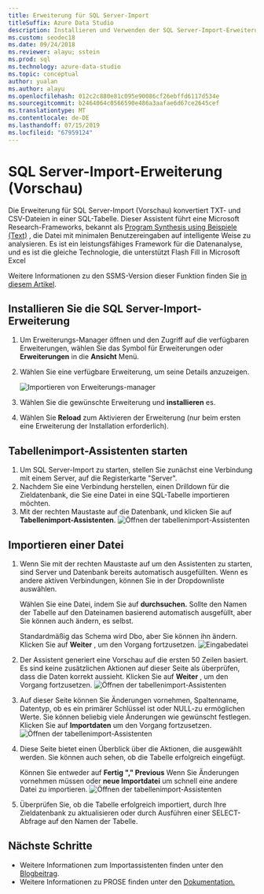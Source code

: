 ```yaml
---
title: Erweiterung für SQL Server-Import
titleSuffix: Azure Data Studio
description: Installieren und Verwenden der SQL Server-Import-Erweiterung (Vorschau) für Azure Data Studio
ms.custom: seodec18
ms.date: 09/24/2018
ms.reviewer: alayu; sstein
ms.prod: sql
ms.technology: azure-data-studio
ms.topic: conceptual
author: yualan
ms.author: alayu
ms.openlocfilehash: 012c2c880e81c095e90086cf26ebffd6117d534e
ms.sourcegitcommit: b2464064c0566590e486a3aafae6d67ce2645cef
ms.translationtype: MT
ms.contentlocale: de-DE
ms.lasthandoff: 07/15/2019
ms.locfileid: "67959124"
---
```

# <a name="sql-server-import-extension-preview"></a>SQL Server-Import-Erweiterung (Vorschau)

Die Erweiterung für SQL Server-Import (Vorschau) konvertiert TXT- und CSV-Dateien in einer SQL-Tabelle. Dieser Assistent führt eine Microsoft Research-Frameworks, bekannt als [Program Synthesis using Beispiele (Text)](https://microsoft.github.io/prose/) , die Datei mit minimalen Benutzereingaben auf intelligente Weise zu analysieren. Es ist ein leistungsfähiges Framework für die Datenanalyse, und es ist die gleiche Technologie, die unterstützt Flash Fill in Microsoft Excel

Weitere Informationen zu den SSMS-Version dieser Funktion finden Sie [in diesem Artikel](https://docs.microsoft.com/sql/relational-databases/import-export/import-flat-file-wizard).


## <a name="install-the-sql-server-import-extension"></a>Installieren Sie die SQL Server-Import-Erweiterung

1. Um Erweiterungs-Manager öffnen und den Zugriff auf die verfügbaren Erweiterungen, wählen Sie das Symbol für Erweiterungen oder **Erweiterungen** in die **Ansicht** Menü.
2. Wählen Sie eine verfügbare Erweiterung, um seine Details anzuzeigen.

   ![Importieren von Erweiterungs-manager](media/sql-server-import-extension/import-wizard-install.png)

1. Wählen Sie die gewünschte Erweiterung und **installieren** es.
2. Wählen Sie **Reload** zum Aktivieren der Erweiterung (nur beim ersten eine Erweiterung der Installation erforderlich).

## <a name="start-import-wizard"></a>Tabellenimport-Assistenten starten

1. Um SQL Server-Import zu starten, stellen Sie zunächst eine Verbindung mit einem Server, auf die Registerkarte "Server".
2. Nachdem Sie eine Verbindung herstellen, einen Drilldown für die Zieldatenbank, die Sie eine Datei in eine SQL-Tabelle importieren möchten.
3. Mit der rechten Maustaste auf die Datenbank, und klicken Sie auf **Tabellenimport-Assistenten**.
    ![Öffnen der tabellenimport-Assistenten](media/sql-server-import-extension/open-import-wizard.png)

## <a name="importing-a-file"></a>Importieren einer Datei
1. Wenn Sie mit der rechten Maustaste auf um den Assistenten zu starten, sind Server und Datenbank bereits automatisch ausgefüllten. Wenn es andere aktiven Verbindungen, können Sie in der Dropdownliste auswählen. 
    
    Wählen Sie eine Datei, indem Sie auf **durchsuchen.** Sollte den Namen der Tabelle auf den Dateinamen basierend automatisch ausgefüllt, aber Sie können auch ändern, es selbst.

    Standardmäßig das Schema wird Dbo, aber Sie können ihn ändern. Klicken Sie auf **Weiter** , um den Vorgang fortzusetzen.
    ![Eingabedatei](media/sql-server-import-extension/import-wizard-input-file.png)
1. Der Assistent generiert eine Vorschau auf die ersten 50 Zeilen basiert. Es sind keine zusätzlichen Aktionen auf dieser Seite als überprüfen, dass die Daten korrekt aussieht. Klicken Sie auf **Weiter** , um den Vorgang fortzusetzen.
    ![Öffnen der tabellenimport-Assistenten](media/sql-server-import-extension/import-wizard-preview-data.png)
2. Auf dieser Seite können Sie Änderungen vornehmen, Spaltenname, Datentyp, ob es ein primärer Schlüssel ist oder NULL-zu ermöglichen Werte. Sie können beliebig viele Änderungen wie gewünscht festlegen. Klicken Sie auf **Importdaten** um den Vorgang fortzusetzen.
    ![Öffnen der tabellenimport-Assistenten](media/sql-server-import-extension/import-wizard-modify-columns.png)
3. Diese Seite bietet einen Überblick über die Aktionen, die ausgewählt werden. Sie können auch sehen, ob die Tabelle erfolgreich eingefügt. 

    Können Sie entweder auf **Fertig "," Previous** Wenn Sie Änderungen vornehmen müssen oder **neue Importdatei** um schnell eine andere Datei zu importieren.
    ![Öffnen der tabellenimport-Assistenten](media/sql-server-import-extension/import-wizard-summary.png)
1. Überprüfen Sie, ob die Tabelle erfolgreich importiert, durch Ihre Zieldatenbank zu aktualisieren oder durch Ausführen einer SELECT-Abfrage auf den Namen der Tabelle.

## <a name="next-steps"></a>Nächste Schritte
- Weitere Informationen zum Importassistenten finden unter den [Blogbeitrag](https://cloudblogs.microsoft.com/sqlserver/2018/08/30/the-august-release-of-sql-operations-studio-is-now-available/).
- Weitere Informationen zu PROSE finden unter den [Dokumentation.](https://microsoft.github.io/prose/)

